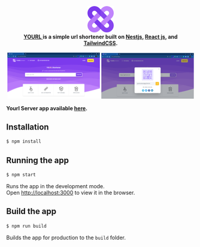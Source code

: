 <div align="center">
  <div><img src="https://github.com/MeysamShams/Yourl-client/raw/main/src/assets/images/logo-violet.png" width="70" /></div>
  <b>
    <a href="https://yourll.vercel.app"> YOURL </a> is a simple url shortener built     on <a href="https://github.com/nestjs/nest">Nestjs</a>, <a href="https://github.com/facebook/react">React js</a>, and <a href="https://github.com/tailwindlabs/tailwindcss">TailwindCSS</a>.
  </b>
  <br/>
  <br/>
    <img src="/screenshots/1.png" width="49%" />
    <img src="/screenshots/2.png" width="49%" />
</div>

**Yourl Server app available <a href="https://github.com/MeysamShams/Yourl">here</a>.**


## Installation

```bash
$ npm install
```
## Running the app
```bash
$ npm start
```
Runs the app in the development mode.\
Open [http://localhost:3000](http://localhost:3000) to view it in the browser.

## Build the app
```bash
$ npm run build
```
Builds the app for production to the `build` folder.
